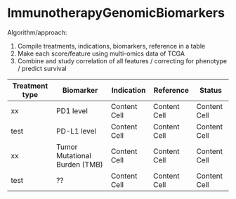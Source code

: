 # ImmunotherapyGenomicBiomarkers

Algorithm/approach: 
1) Compile treatments, indications, biomarkers, reference in a table
2) Make each score/feature using multi-omics data of TCGA
3) Combine and study correlation of all features / correcting for phenotype / predict survival

| Treatment type  | Biomarker | Indication | Reference | Status | 
| ------------- | ------------- | ------------- | ------------- | ------------- |
| xx  | PD1 level  | Content Cell  | Content Cell  | Content Cell  |
| test  | PD-L1 level  | Content Cell  | Content Cell  | Content Cell  |
| xx  | Tumor Mutational Burden (TMB)  | Content Cell  | Content Cell  | Content Cell  |
| test  | ??  | Content Cell  | Content Cell  | Content Cell  |
